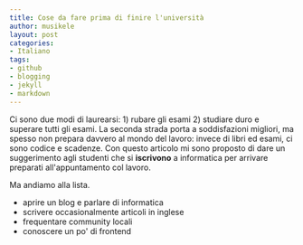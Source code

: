 ```yaml
---
title: Cose da fare prima di finire l'università
author: musikele
layout: post
categories:
- Italiano
tags:
- github
- blogging
- jekyll
- markdown
---
```


Ci sono due modi di laurearsi: 1) rubare gli esami 2) studiare duro e superare tutti gli esami. La seconda strada porta a soddisfazioni migliori, ma spesso non prepara davvero al mondo del lavoro: invece di libri ed esami, ci sono codice e scadenze. Con questo articolo mi sono proposto di dare un suggerimento agli studenti che si **iscrivono** a informatica per arrivare preparati all'appuntamento col lavoro. 

Ma andiamo alla lista. 

- aprire un blog e parlare di informatica 
- scrivere occasionalmente articoli in inglese 
- frequentare community locali
- conoscere un po' di frontend 